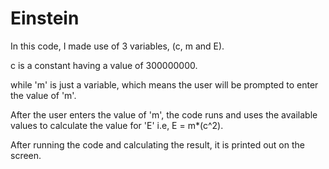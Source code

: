 # Einstein
In this code, I made use of 3 variables, (c, m and E).

 c is a constant having a value of 300000000.
 
while 'm' is just a variable, which means the user will be prompted to enter the value of 'm'.


After the user enters the value of 'm', the code runs and uses the available values to calculate the value for 'E'
i.e, E = m*(c^2).

After running the code and calculating the result, it is printed out on the screen.
